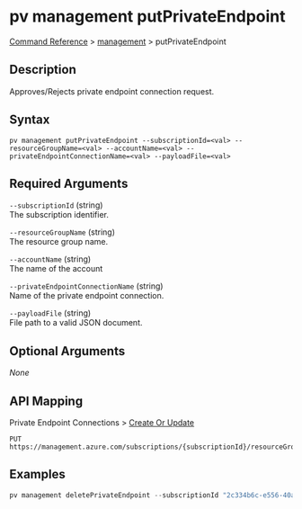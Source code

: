 # pv management putPrivateEndpoint
[Command Reference](../../../README.md#command-reference) > [management](./main.md) > putPrivateEndpoint

## Description
Approves/Rejects private endpoint connection request.

## Syntax
```
pv management putPrivateEndpoint --subscriptionId=<val> --resourceGroupName=<val> --accountName=<val> --privateEndpointConnectionName=<val> --payloadFile=<val>
```

## Required Arguments
`--subscriptionId` (string)  
The subscription identifier.

`--resourceGroupName` (string)  
The resource group name.

`--accountName` (string)  
The name of the account

`--privateEndpointConnectionName` (string)  
Name of the private endpoint connection.

`--payloadFile` (string)  
File path to a valid JSON document.

## Optional Arguments
*None*

## API Mapping
Private Endpoint Connections > [Create Or Update](https://docs.microsoft.com/en-us/rest/api/purview/private-endpoint-connections/create-or-update)
```
PUT https://management.azure.com/subscriptions/{subscriptionId}/resourceGroups/{resourceGroupName}/providers/Microsoft.Purview/accounts/{accountName}/privateEndpointConnections/{privateEndpointConnectionName}
```

## Examples
```powershell
pv management deletePrivateEndpoint --subscriptionId "2c334b6c-e556-40ac-a4c0-c0d1d2e08ca0" --resourceGroupName "private" --accountName "taygan-private-pv" --privateEndpointConnectionName "purview-pe-instance-a2dbee21-876d-43a4-b521-df9863a98553" --payloadFile "/path/to/file.json"
```